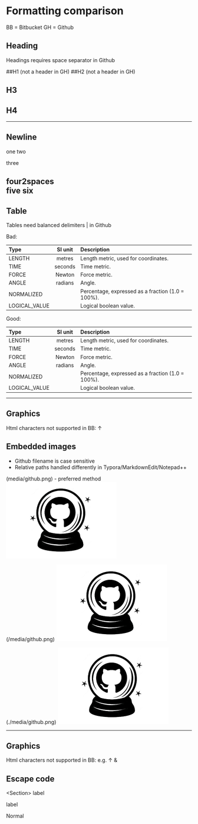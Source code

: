 # Formatting comparison

BB = Bitbucket
GH = Github

## Heading

Headings requires space separator in Github

##H1 (not a header in GH)
##H2 (not a header in GH)
## H3
## H4

---

## Newline

one
two

three

four2spaces  
five
six
---

## Table
Tables need balanced delimiters | in Github

Bad:

|Type         | SI unit   | Description               |
| :---        |    :----:   |          :---           |
|LENGTH        |	metres      |Length metric, used for coordinates.  |
|TIME          |seconds      |Time metric.       |
|FORCE         |Newton       |Force metric.
|ANGLE         |radians      |Angle.              |
|NORMALIZED    |             |Percentage, expressed as a fraction (1.0 = 100%). |
|LOGICAL_VALUE |             |Logical boolean value. |

Good:

|Type         | SI unit   | Description               |
| :---        |    :----:   |          :---           |
|LENGTH        |	metres      |Length metric, used for coordinates.  |
|TIME          |seconds      |Time metric.       |
|FORCE         |Newton       |Force metric. |
|ANGLE         |radians      |Angle.              |
|NORMALIZED    |             |Percentage, expressed as a fraction (1.0 = 100%). |
|LOGICAL_VALUE |             |Logical boolean value. |

---
## Graphics
Html characters not supported in BB: &#8593;

## Embedded images

- Github filename is case sensitive
- Relative paths handled differently in Typora/MarkdownEdit/Notepad++

(media/github.png) - preferred method
![description](media/github.png)

(/media/github.png)
![description](/media/github.png)

(./media/github.png)
![description](./media/github.png)

---

## Graphics

Html characters not supported in BB: e.g. &#8593;
&amp;

## Escape code

\<Section\> label
  
<Section> label

Normal
